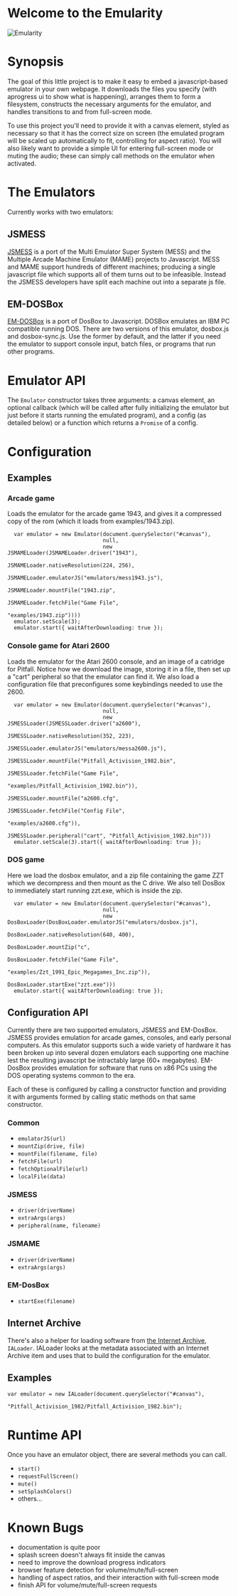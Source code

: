 # Welcome to the Emularity #
![Emularity](https://raw.githubusercontent.com/db48x/emularity/master/logo/emularity_light.png)
# Synopsis #

The goal of this little project is to make it easy to embed a
javascript-based emulator in your own webpage. It downloads the files
you specify (with aprogress ui to show what is happening), arranges
them to form a filesystem, constructs the necessary arguments for the
emulator, and handles transitions to and from full-screen mode.

To use this project you'll need to provide it with a canvas element,
styled as necessary so that it has the correct size on screen (the
emulated program will be scaled up automatically to fit, controlling
for aspect ratio). You will also likely want to provide a simple UI
for entering full-screen mode or muting the audio; these can simply
call methods on the emulator when activated.

# The Emulators #

Currently works with two emulators:

## JSMESS ##

[JSMESS](https://github.com/jsmess/jsmess) is a port of the Multi
Emulator Super System (MESS) and the Multiple Arcade Machine Emulator
(MAME) projects to Javascript. MESS and MAME support hundreds of
different machines; producing a single javascript file which supports
all of them turns out to be infeasible. Instead the JSMESS developers
have split each machine out into a separate js file.

## EM-DOSBox ##

[EM-DOSBox](https://github.com/dreamlayers/em-dosbox/) is a port of
DosBox to Javascript. DOSBox emulates an IBM PC compatible running
DOS. There are two versions of this emulator, dosbox.js and
dosbox-sync.js. Use the former by default, and the latter if you need
the emulator to support console input, batch files, or programs that
run other programs.

# Emulator API #

The `Emulator` constructor takes three arguments: a canvas element, an
optional callback (which will be called after fully initializing the
emulator but just before it starts running the emulated program), and
a config (as detailed below) or a function which returns a `Promise`
of a config.

# Configuration #

## Examples ##

### Arcade game ###

Loads the emulator for the arcade game 1943, and gives it a compressed
copy of the rom (which it loads from examples/1943.zip).

      var emulator = new Emulator(document.querySelector("#canvas"),
                                  null,
                                  new JSMAMELoader(JSMAMELoader.driver("1943"),
                                                   JSMAMELoader.nativeResolution(224, 256),
                                                   JSMAMELoader.emulatorJS("emulators/mess1943.js"),
                                                   JSMAMELoader.mountFile("1943.zip",
                                                                          JSMAMELoader.fetchFile("Game File",
                                                                                                 "examples/1943.zip"))))
      emulator.setScale(3);
      emulator.start({ waitAfterDownloading: true });

### Console game for Atari 2600 ###

Loads the emulator for the Atari 2600 console, and an image of a
catridge for Pitfall. Notice how we download the image, storing it in
a file, then set up a "cart" peripheral so that the emulator can find
it. We also load a configuration file that preconfigures some
keybindings needed to use the 2600.

      var emulator = new Emulator(document.querySelector("#canvas"),
                                  null,
                                  new JSMESSLoader(JSMESSLoader.driver("a2600"),
                                                   JSMESSLoader.nativeResolution(352, 223),
                                                   JSMESSLoader.emulatorJS("emulators/messa2600.js"),
                                                   JSMESSLoader.mountFile("Pitfall_Activision_1982.bin",
                                                                          JSMESSLoader.fetchFile("Game File",
                                                                                                 "examples/Pitfall_Activision_1982.bin")),
                                                   JSMESSLoader.mountFile("a2600.cfg",
                                                                          JSMESSLoader.fetchFile("Config File",
                                                                                                 "examples/a2600.cfg")),
                                                   JSMESSLoader.peripheral("cart", "Pitfall_Activision_1982.bin")))
      emulator.setScale(3).start({ waitAfterDownloading: true });

### DOS game ###

Here we load the dosbox emulator, and a zip file containing the game
ZZT which we decompress and then mount as the C drive. We also tell
DosBox to immediately start running zzt.exe, which is inside the zip.

      var emulator = new Emulator(document.querySelector("#canvas"),
                                  null,
                                  new DosBoxLoader(DosBoxLoader.emulatorJS("emulators/dosbox.js"),
                                                   DosBoxLoader.nativeResolution(640, 400),
                                                   DosBoxLoader.mountZip("c",
                                                                         DosBoxLoader.fetchFile("Game File",
                                                                                                "examples/Zzt_1991_Epic_Megagames_Inc.zip")),
                                                   DosBoxLoader.startExe("zzt.exe")))
      emulator.start({ waitAfterDownloading: true });

## Configuration API ##

Currently there are two supported emulators, JSMESS and
EM-DosBox. JSMESS provides emulation for arcade games, consoles, and
early personal computers. As this emulator supports such a wide
variety of hardware it has been broken up into several dozen emulators
each supporting one machine lest the resulting javascript be
intractably large (60+ megabytes). EM-DosBox provides emulation for
software that runs on x86 PCs using the DOS operating systems common
to the era.

Each of these is configured by calling a constructor function and
providing it with arguments formed by calling static methods on that
same constructor.

### Common ###

* `emulatorJS(url)`
* `mountZip(drive, file)`
* `mountFile(filename, file)`
* `fetchFile(url)`
* `fetchOptionalFile(url)`
* `localFile(data)`

### JSMESS ###

* `driver(driverName)`
* `extraArgs(args)`
* `peripheral(name, filename)`

### JSMAME ###

* `driver(driverName)`
* `extraArgs(args)`

### EM-DosBox ###

* `startExe(filename)`

## Internet Archive ##

There's also a helper for loading software from
[the Internet Archive](https://archive.org/v2), `IALoader`. IALoader
looks at the metadata associated with an Internet Archive item and
uses that to build the configuration for the emulator.

## Examples ##

    var emulator = new IALoader(document.querySelector("#canvas"),
                                "Pitfall_Activision_1982/Pitfall_Activision_1982.bin");

# Runtime API #

Once you have an emulator object, there are several methods you can call.

* `start()`
* `requestFullScreen()`
* `mute()`
* `setSplashColors()`
* others…

# Known Bugs #

* documentation is quite poor
* splash screen doesn't always fit inside the canvas
* need to improve the download progress indicators
* browser feature detection for volume/mute/full-screen
* handling of aspect ratios, and their interaction with full-screen mode
* finish API for volume/mute/full-screen requests
